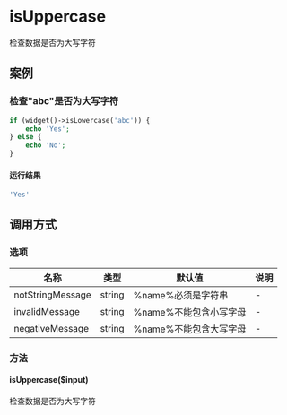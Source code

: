 isUppercase
===========

检查数据是否为大写字符

案例
----

### 检查"abc"是否为大写字符
```php
if (widget()->isLowercase('abc')) {
    echo 'Yes';
} else {
    echo 'No';
}
```

#### 运行结果
```php
'Yes'
```

调用方式
--------

### 选项

| 名称              | 类型    | 默认值                           | 说明                                             |
|-------------------|---------|----------------------------------|--------------------------------------------------|
| notStringMessage  | string  | %name%必须是字符串               | -                                                |
| invalidMessage    | string  | %name%不能包含小写字母           | -                                                |
| negativeMessage   | string  | %name%不能包含大写字母           | -                                                |

### 方法

#### isUppercase($input)
检查数据是否为大写字符
